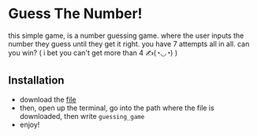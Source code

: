 # Guess The Number!

this simple game, is a number guessing game. where the user inputs the number they guess until they get it right. you have 7 attempts all in all. can you win? ( i bet you can't get more than 4 ✍️(◔◡◔) )

## Installation
- download the [file](target/release/guessing_game.exe)
- then, open up the terminal, go into the path where the file is downloaded, then write `guessing_game`
- enjoy!
